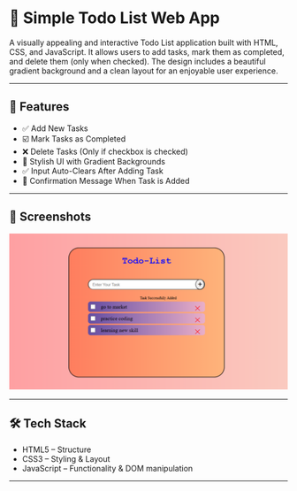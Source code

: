# 📝 Simple Todo List Web App

A visually appealing and interactive Todo List application built with HTML, CSS, and JavaScript. 
It allows users to add tasks, mark them as completed, and delete them (only when checked). 
The design includes a beautiful gradient background and a clean layout for an enjoyable user experience.

---

## 🚀 Features

- ✅ Add New Tasks  
- ☑️ Mark Tasks as Completed  
- ❌ Delete Tasks (Only if checkbox is checked)  
- 🎨 Stylish UI with Gradient Backgrounds  
- ✅ Input Auto-Clears After Adding Task  
- 💬 Confirmation Message When Task is Added

---

## 📸 Screenshots
![Todo App Screenshot](./assets/Final_output.png)

---
## 🛠 Tech Stack

- HTML5 – Structure  
- CSS3 – Styling & Layout  
- JavaScript – Functionality & DOM manipulation  

---